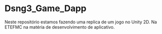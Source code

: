 # Dsng3_Game_Dapp
Neste repositório estamos fazendo uma replica de um jogo no Unity 2D. Na ETEFMC na matéria de desenvolvimento de aplicativo. 
